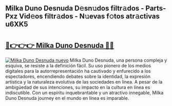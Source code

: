 ## Milka Duno Desnuda D𝚎sn𝚞dos filtr𝚊dos - Parts-Pxz Vid𝚎os filtr𝚊dos - N𝚞evas f𝚘tos atr𝚊ctivas u6XK5

# <h2><a href="http://mb6cnou.tromn.icu/?c=Milka+Duno+Desnuda">🔗👉👉👉 Milka Duno Desnuda 🔗🔗</a></h2>

[![Milka Duno Desnuda nuevo](https://i.imgur.com/pEAQMta.gif)](http://mb6cnou.tromn.icu/?c=Milka+Duno+Desnuda)
Milka Duno Desnuda, una persona compleja y esquiva, se resiste a la definición fácil. Su uso pionero de los medios digitales para la autorrepresentación ha cautivado y enfurecido a los espectadores, encendiendo debates sobre la identidad, la expresión artística y la naturaleza evolutiva de las sociedades en línea. A pesar de la ambigüedad de sus intenciones, su impacto en la cultura en línea es indiscutible. Con un espíritu inquebrantable y un atractivo innegable, Milka Duno Desnuda journey en el mundo en línea es imparable.
